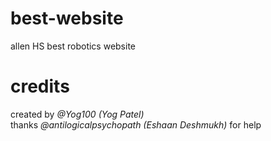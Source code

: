 # best-website
allen HS best robotics website      
# credits
created by _@Yog100 (Yog Patel)_         
thanks _@antilogicalpsychopath (Eshaan Deshmukh)_ for help
